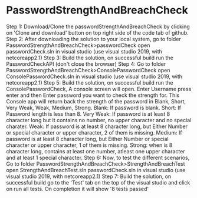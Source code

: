 # PasswordStrengthAndBreachCheck
Step 1: Download/Clone the passwordStrengthAndBreachCheck by clicking on 'Clone and download' button on top right side of the code tab of github.
Step 2: After downloading the solution to your local system, go to folder PasswordStrengthAndBreachCheck>passwordCheck open passwordCheck.sln in visual studio (use visual studio 2019, with netcoreapp2.1)
Step 3: Build the solution, on successful build run the PasswordCheckAPI (don't close the browser)
Step 4: Go to folder PasswordStrengthAndBreachCheck>ConsolePasswordCheck open ConsolePasswordCheck.sln in visual studio (use visual studio 2019, with netcoreapp2.1)
Step 5: Build the solution, on successful build run the ConsolePasswordCheck, A console screen will open. Enter Username press enter and then Enter password you want to check the strength for. This Console app will return back the strength of the password in Blank, Short, Very Weak, Weak, Medium, Strong.
Blank: If password is blank.
Short: If Password length is less than 8.
Very Weak: If password is at least 8 character long but it contains no number, no upper character and no special charater.
Weak: If password is at least 8 character long, but Either Number or special character or upper character, 2 of them is missing.
Medium: If password is at least 8 character long, but Either Number or special character or upper character, 1 of them is missing.
Strong: when is 8 character long, contains at least one number, atleast one upper character and at least 1 special character.
Step 6: Now, to test the different scenarios, Go to folder PasswordStrengthAndBreachCheck>StrengthAndBreachTest open StrengthAndBreachTest.sln passwordCheck.sln in visual studio (use visual studio 2019, with netcoreapp2.1)
Step 7: Build the solution, on successful build go to the 'Test' tab on the top of the visual studio and click on run all tests. On completion it will show '8 tests passed'

